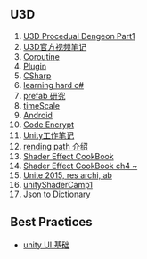<h2 id="f1ab9c403a278470b521f050cf149ff5"></h2>


## U3D


 1. [U3D Procedual Dengeon Part1](U3D_ProcedualDengeon%201.md) 
 2. [U3D官方视频笔记](U3D%E5%AE%98%E6%96%B9%E8%A7%86%E9%A2%91%E7%AC%94%E8%AE%B0.md) 
 3. [Coroutine](Unity_coroutine.md) 
 4. [Plugin](Unity_Plugin.md)
 5. [CSharp](Unity3D_CSharp.md) 
 6. [learning hard c#](learningHardCSharp.md)
 7. [prefab 研究](U3D_prefab_tips.md) 
 8. [timeScale](U3D_timescale.md)  
 9. [Android](Unity_Android.md) 
 10. [Code Encrypt](Unity_code_encrypt.md) 
 11. [Unity工作笔记](UnityWorkingNotes.md)
 12. [rending path 介绍](renderingPath.md) 
 13. [Shader Effect CookBook](unityShaderEffectCookbook.md) 
 14. [Shader Effect CookBook ch4 ~](unityShaderEffectCookbook4.md) 
 15. [Unite 2015, res archi, ab ](UnityResArchitecture.md) 
 16. [unityShaderCamp1](unityShaderCamp1.md) 
 17. [Json to Dictionary](unity_serialize_dictionary.md)


<h2 id="cd47dd01745339787e4c7300389401f2"></h2>


## Best Practices

 - [unity UI 基础](FundamentalsofUnityUI.md)
  



